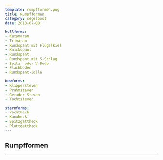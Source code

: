 ```yaml
---
template: rumpfformen.pug
title: Rumpfformen
category: segelboot
date: 2013-07-08

hullforms:
- Katamaran
- Trimaran
- Rundspant mit Flügelkiel
- Knickspant
- Rundspant
- Rundspant mit S-Schlag
- Spitz- oder V-Boden
- Flachboden
- Rundspant-Jolle

bowforms:
- Klippersteven
- Prahmsteven
- Gerader Steven
- Yachtsteven

sternforms:
- Yachtheck
- Kanuheck
- Spitzgattheck
- Plattgattheck
---
```


## Rumpfformen

---








